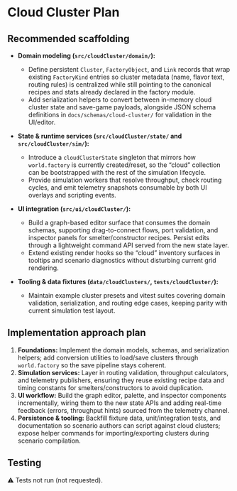 # Cloud Cluster Plan

## Recommended scaffolding

- **Domain modeling (`src/cloudCluster/domain/`):**
  - Define persistent `Cluster`, `FactoryObject`, and `Link` records that wrap existing `FactoryKind` entries so cluster metadata (name, flavor text, routing rules) is centralized while still pointing to the canonical recipes and stats already declared in the factory module.
  - Add serialization helpers to convert between in-memory cloud cluster state and save-game payloads, alongside JSON schema definitions in `docs/schemas/cloud-cluster/` for validation in the UI/editor.

- **State & runtime services (`src/cloudCluster/state/` and `src/cloudCluster/sim/`):**
  - Introduce a `cloudClusterState` singleton that mirrors how `world.factory` is currently created/reset, so the “cloud” collection can be bootstrapped with the rest of the simulation lifecycle.
  - Provide simulation workers that resolve throughput, check routing cycles, and emit telemetry snapshots consumable by both UI overlays and scripting events.

- **UI integration (`src/ui/cloudCluster/`):**
  - Build a graph-based editor surface that consumes the domain schemas, supporting drag-to-connect flows, port validation, and inspector panels for smelter/constructor recipes. Persist edits through a lightweight command API served from the new state layer.
  - Extend existing render hooks so the “cloud” inventory surfaces in tooltips and scenario diagnostics without disturbing current grid rendering.

- **Tooling & data fixtures (`data/cloudClusters/`, `tests/cloudCluster/`):**
  - Maintain example cluster presets and vitest suites covering domain validation, serialization, and routing edge cases, keeping parity with current simulation test layout.

## Implementation approach plan

1. **Foundations:** Implement the domain models, schemas, and serialization helpers; add conversion utilities to load/save clusters through `world.factory` so the save pipeline stays coherent.
2. **Simulation services:** Layer in routing validation, throughput calculators, and telemetry publishers, ensuring they reuse existing recipe data and timing constants for smelters/constructors to avoid duplication.
3. **UI workflow:** Build the graph editor, palette, and inspector components incrementally, wiring them to the new state APIs and adding real-time feedback (errors, throughput hints) sourced from the telemetry channel.
4. **Persistence & tooling:** Backfill fixture data, unit/integration tests, and documentation so scenario authors can script against cloud clusters; expose helper commands for importing/exporting clusters during scenario compilation.

## Testing

⚠️ Tests not run (not requested).
